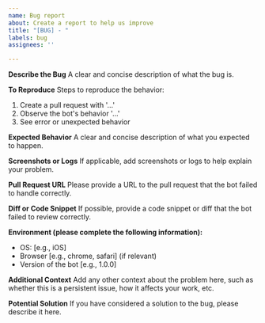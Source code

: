 ```yaml
---
name: Bug report
about: Create a report to help us improve
title: "[BUG] - "
labels: bug
assignees: ''

---
```


**Describe the Bug**
A clear and concise description of what the bug is.

**To Reproduce**
Steps to reproduce the behavior:
1. Create a pull request with '...'
2. Observe the bot's behavior '...'
3. See error or unexpected behavior

**Expected Behavior**
A clear and concise description of what you expected to happen.

**Screenshots or Logs**
If applicable, add screenshots or logs to help explain your problem.

**Pull Request URL**
Please provide a URL to the pull request that the bot failed to handle correctly.

**Diff or Code Snippet**
If possible, provide a code snippet or diff that the bot failed to review correctly.

**Environment (please complete the following information):**
- OS: [e.g., iOS]
- Browser [e.g., chrome, safari] (if relevant)
- Version of the bot [e.g., 1.0.0]

**Additional Context**
Add any other context about the problem here, such as whether this is a persistent issue, how it affects your work, etc.

**Potential Solution**
If you have considered a solution to the bug, please describe it here.

